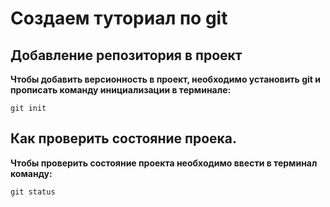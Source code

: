 # Создаем туториал по git

## Добавление репозитория в проект

**Чтобы добавить версионность в проект, необходимо установить git и прописать команду инициализации в терминале:**

```fix
git init
```

## Как проверить состояние проека.

**Чтобы проверить состояние проекта необходимо ввести в терминал команду:**

```fix
git status
```